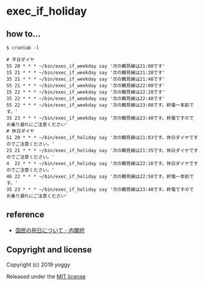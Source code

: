 # exec_if_holiday
## how to...
    $ crontab -l
    
    # 平日ダイヤ
    55 20 * * * ~/bin/exec_if_weekday say '次の鶴見線は21:08です'
    15 21 * * * ~/bin/exec_if_weekday say '次の鶴見線は21:28です'
    35 21 * * * ~/bin/exec_if_weekday say '次の鶴見線は21:48です'
    55 21 * * * ~/bin/exec_if_weekday say '次の鶴見線は22:08です'
    15 22 * * * ~/bin/exec_if_weekday say '次の鶴見線は22:28です'
    35 22 * * * ~/bin/exec_if_weekday say '次の鶴見線は22:48です'
    55 22 * * * ~/bin/exec_if_weekday say '次の鶴見線は23:08です。終電一本前です。'
    35 23 * * * ~/bin/exec_if_weekday say '次の鶴見線は23:48です。終電ですのでお乗り遅れにご注意ください'
    # 休日ダイヤ
    51 20 * * * ~/bin/exec_if_holiday say '次の鶴見線は21:03です。休日ダイヤですのでご注意ください。'
    23 21 * * * ~/bin/exec_if_holiday say '次の鶴見線は21:35です。休日ダイヤですのでご注意ください。'
    4  22 * * * ~/bin/exec_if_holiday say '次の鶴見線は22:16です。休日ダイヤですのでご注意ください。'
    46 22 * * * ~/bin/exec_if_holiday say '次の鶴見線は22:58です。終電一本前です。'
    35 23 * * * ~/bin/exec_if_holiday say '次の鶴見線は23:48です。終電ですのでお乗り遅れにご注意ください'

## reference

  - [国民の祝日について - 内閣府](https://www8.cao.go.jp/chosei/shukujitsu/gaiyou.html)

## Copyright and license
Copyright (c) 2019 yoggy

Released under the [MIT license](LICENSE.txt)
